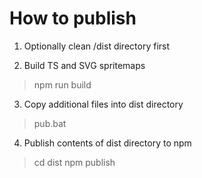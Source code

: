 # How to publish

1. Optionally clean /dist directory first

2. Build TS and SVG spritemaps

> npm run build

3. Copy additional files into dist directory

> pub.bat

4. Publish contents of dist directory to npm

> cd dist
> npm publish


